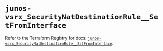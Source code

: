 # `junos-vsrx_SecurityNatDestinationRule__SetFromInterface`

Refer to the Terraform Registry for docs: [`junos-vsrx_SecurityNatDestinationRule__SetFromInterface`](https://registry.terraform.io/providers/juniper/junos-vsrx/20.32.106/docs/resources/security_nat_destination_rule__set_from_interface).
